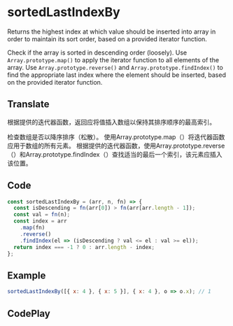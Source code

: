 # sortedLastIndexBy

Returns the highest index at which value should be inserted into array in order to maintain its sort order, based on a provided iterator function.

Check if the array is sorted in descending order (loosely).
Use `Array.prototype.map()` to apply the iterator function to all elements of the array.
Use `Array.prototype.reverse()` and `Array.prototype.findIndex()` to find the appropriate last index where the element should be inserted, based on the provided iterator function.

## Translate

根据提供的迭代器函数，返回应将值插入数组以保持其排序顺序的最高索引。

检查数组是否以降序排序（松散）。
使用Array.prototype.map（）将迭代器函数应用于数组的所有元素。
根据提供的迭代器函数，使用Array.prototype.reverse（）和Array.prototype.findIndex（）查找适当的最后一个索引，该元素应插入该位置。

## Code

```js
const sortedLastIndexBy = (arr, n, fn) => {
  const isDescending = fn(arr[0]) > fn(arr[arr.length - 1]);
  const val = fn(n);
  const index = arr
    .map(fn)
    .reverse()
    .findIndex(el => (isDescending ? val <= el : val >= el));
  return index === -1 ? 0 : arr.length - index;
};
```

## Example

```js
sortedLastIndexBy([{ x: 4 }, { x: 5 }], { x: 4 }, o => o.x); // 1
```

## CodePlay

<template>
  <code-play codeplay-id="" />
</template>
